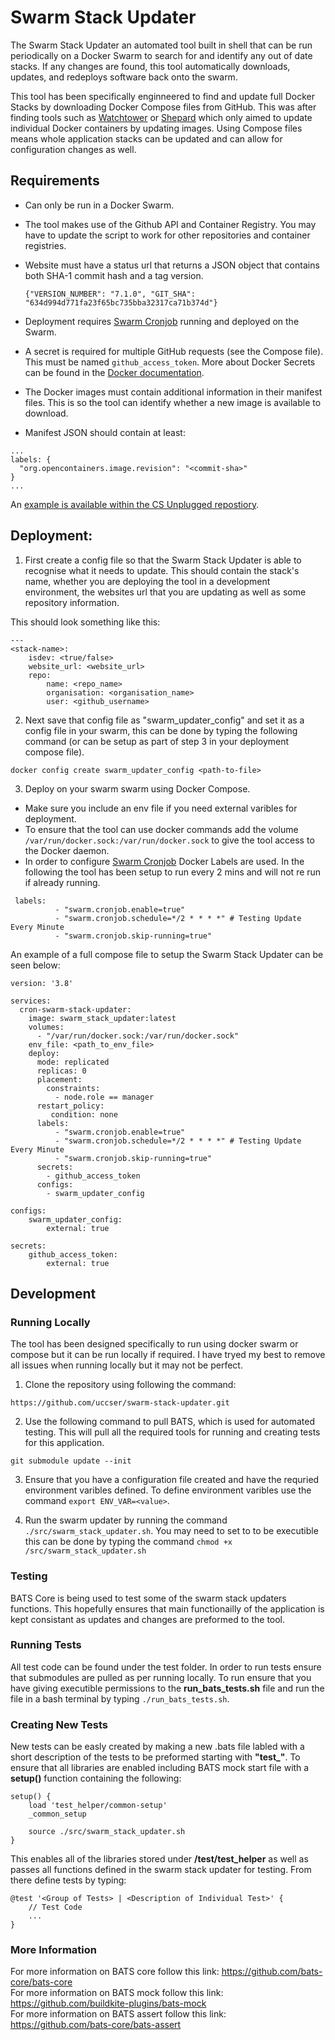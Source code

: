 # Swarm Stack Updater
The Swarm Stack Updater an automated tool built in shell that can be run periodically on a Docker Swarm to search for and identify any out of date stacks. If any changes are found, this tool automatically downloads, updates, and redeploys software back onto the swarm.

This tool has been specifically enginneered to find and update full Docker Stacks by downloading Docker Compose files from GitHub.
This was after finding tools such as [Watchtower](https://github.com/containrrr/watchtower) or [Shepard](https://github.com/djmaze/shepherd) which only aimed to update individual Docker containers by updating images.
Using Compose files means whole application stacks can be updated and can allow for configuration changes as well.  


## Requirements
* Can only be run in a Docker Swarm.
* The tool makes use of the Github API and Container Registry.
  You may have to update the script to work for other repositories and container registries.
* Website must have a status url that returns a JSON object that contains both SHA-1 commit hash and a tag version.
  ```
  {"VERSION_NUMBER": "7.1.0", "GIT_SHA": "634d994d771fa23f65bc735bba32317ca71b374d"}
  ```
* Deployment requires [Swarm Cronjob](https://github.com/crazy-max/swarm-cronjob) running and deployed on the Swarm.
* A secret is required for multiple GitHub requests (see the Compose file).
  This must be named ```github_access_token```.
  More about Docker Secrets can be found in the [Docker documentation](https://docs.docker.com/engine/swarm/secrets/).

* The Docker images must contain additional information in their manifest files.
  This is so the tool can identify whether a new image is available to download.

* Manifest JSON should contain at least:
```
...
labels: {
  "org.opencontainers.image.revision": "<commit-sha>"
}
...
```
An [example is available within the CS Unplugged repostiory](https://github.com/uccser/cs-unplugged/blob/develop/infrastructure/production/django/Dockerfile#L28-L36).

## Deployment:

1. First create a config file so that the Swarm Stack Updater is able to recognise what it needs to update.
  This should contain the stack's name, whether you are deploying the tool in a development environment, the websites url that you are updating as well as some repository information.

This should look something like this:
```
---
<stack-name>:
    isdev: <true/false>
    website_url: <website_url>
    repo:
        name: <repo_name>
        organisation: <organisation_name>
        user: <github_username>
```

2. Next save that config file as "swarm_updater_config" and set it as a config file in your swarm, this can be done by typing the following command (or can be setup as part of step 3 in your deployment compose file). 
```
docker config create swarm_updater_config <path-to-file>
```


3. Deploy on your swarm swarm using Docker Compose. 
* Make sure you include an env file if you need external varibles for deployment. 
* To ensure that the tool can use docker commands add the volume ```/var/run/docker.sock:/var/run/docker.sock``` to give the tool access to the Docker daemon.
* In order to configure [Swarm Cronjob](https://github.com/crazy-max/swarm-cronjob) Docker Labels are used. In the following the tool has been setup to run every 2 mins and will not re run if already running.
```
 labels:
          - "swarm.cronjob.enable=true"
          - "swarm.cronjob.schedule=*/2 * * * *" # Testing Update Every Minute
          - "swarm.cronjob.skip-running=true"
```

An example of a full compose file to setup the Swarm Stack Updater can be seen below:
```
version: '3.8'

services:
  cron-swarm-stack-updater:
    image: swarm_stack_updater:latest
    volumes:
      - "/var/run/docker.sock:/var/run/docker.sock"
    env_file: <path_to_env_file>
    deploy:
      mode: replicated
      replicas: 0
      placement:
        constraints:
          - node.role == manager
      restart_policy:
         condition: none
      labels:
          - "swarm.cronjob.enable=true"
          - "swarm.cronjob.schedule=*/2 * * * *" # Testing Update Every Minute
          - "swarm.cronjob.skip-running=true"
      secrets:
        - github_access_token
      configs:
        - swarm_updater_config

configs:
    swarm_updater_config:
        external: true

secrets:
    github_access_token:
        external: true
```

## Development

### Running Locally

The tool has been designed specifically to run using docker swarm or compose but it can be run locally if required. I have tryed my best to remove all issues when running locally but it may not be perfect.

1. Clone the repository using following the command:
```
https://github.com/uccser/swarm-stack-updater.git
```
2. Use the following command to pull BATS, which is used for automated testing.
  This will pull all the required tools for running and creating tests for this application.
```
git submodule update --init
```
3. Ensure that you have a configuration file created and have the requried environment varibles defined. To define environment varibles use the command ```export ENV_VAR=<value>```.

4. Run the swarm updater by running the command ```./src/swarm_stack_updater.sh```.
  You may need to set to to be executible this can be done by typing the command ```chmod +x /src/swarm_stack_updater.sh```

### Testing
BATS Core is being used to test some of the swarm stack updaters functions. This hopefully ensures that main functionailly of the application is kept consistant as updates and changes are preformed to the tool. 

### Running Tests
All test code can be found under the test folder. In order to run tests ensure that submodules are pulled as per running locally.
To run ensure that you have giving executible permissions to the **run_bats_tests.sh** file and run the file in a bash terminal by typing ```./run_bats_tests.sh```.

### Creating New Tests
New tests can be easly created by making a new .bats file labled with a short description of the tests to be preformed starting with **"test_"**. To ensure that all libraries are enabled including BATS mock start file with a **setup()** function containing the following:

```
setup() {
    load 'test_helper/common-setup'
    _common_setup

    source ./src/swarm_stack_updater.sh
}
```

This enables all of the libraries stored under **/test/test_helper** as well as passes all functions defined in the swarm stack updater for testing. From there define tests by typing:

```
@test '<Group of Tests> | <Description of Individual Test>' {
    // Test Code
    ...
}

```

### More Information
For more information on BATS core follow this link: https://github.com/bats-core/bats-core \
For more information on BATS mock follow this link: https://github.com/buildkite-plugins/bats-mock \
For more information on BATS assert follow this link: https://github.com/bats-core/bats-assert




